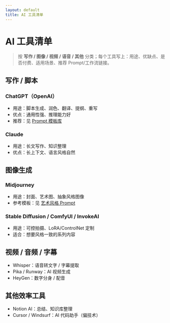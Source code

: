 ```yaml
---
layout: default
title: AI 工具清单
---
```


# AI 工具清单

> 按 **写作 / 图像 / 视频 / 语音 / 其他** 分类；每个工具写上：用途、优缺点、是否付费、适用场景、推荐 Prompt/工作流链接。

## 写作 / 脚本
### ChatGPT（OpenAI）
- 用途：脚本生成、润色、翻译、提纲、重写
- 优点：通用性强、推理能力好
- 推荐：见 [Prompt 模板库](prompts.md)

### Claude
- 用途：长文写作、知识整理
- 优点：长上下文、语言风格自然

## 图像生成
### Midjourney
- 用途：封面、艺术图、抽象风格图像
- 参考模板：见 [艺术风格 Prompt](prompts.md#艺术风格类)

### Stable Diffusion / ComfyUI / InvokeAI
- 用途：可控拍摄、LoRA/ControlNet 定制
- 适合：想要风格一致的系列内容

## 视频 / 音频 / 字幕
- Whisper：语音转文字 / 字幕提取
- Pika / Runway：AI 视频生成
- HeyGen：数字分身 / 配音

## 其他效率工具
- Notion AI：总结、知识库整理
- Cursor / Windsurf：AI 代码助手（偏技术）
